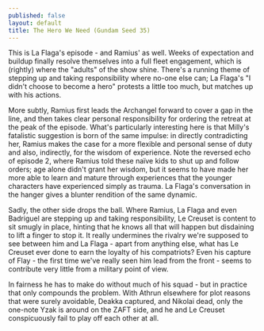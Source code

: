 ```yaml
---
published: false
layout: default
title: The Hero We Need (Gundam Seed 35)
---
```

This is La Flaga's episode - and Ramius' as well. Weeks of expectation and buildup finally resolve themselves into a full fleet engagement, which is (rightly) where the "adults" of the show shine. There's a running theme of stepping up and taking responsibility where no-one else can; La Flaga's "I didn't choose to become a hero" protests a little too much, but matches up with his actions.

More subtly, Ramius first leads the Archangel forward to cover a gap in the line, and then takes clear personal responsibility for ordering the retreat at the peak of the episode. What's particularly interesting here is that Milly's fatalistic suggestion is born of the same impulse: in directly contradicting her, Ramius makes the case for a more flexible and personal sense of duty and also, indirectly, for the wisdom of experience. Note the reversed echo of episode 2, where Ramius told these naïve kids to shut up and follow orders; age alone didn't grant her wisdom, but it seems to have made her more able to learn and mature through experiences that the younger characters have experienced simply as trauma. La Flaga's conversation in the hanger gives a blunter rendition of the same dynamic.

Sadly, the other side drops the ball. Where Ramius, La Flaga and even Badriguel are stepping up and taking responsibility, Le Creuset is content to sit smugly in place, hinting that he knows all that will happen but disdaining to lift a finger to stop it. It really undermines the rivalry we're supposed to see between him and La Flaga - apart from anything else, what has Le Creuset ever done to earn the loyalty of his compatriots? Even his capture of Flay - the first time we've really seen him lead from the front - seems to contribute very little from a military point of view.

In fairness he has to make do without much of his squad - but in practice that only compounds the problem. With Athrun elsewhere for plot reasons that were surely avoidable, Deakka captured, and Nikolai dead, only the one-note Yzak is around on the ZAFT side, and he and Le Creuset conspicuously fail to play off each other at all.